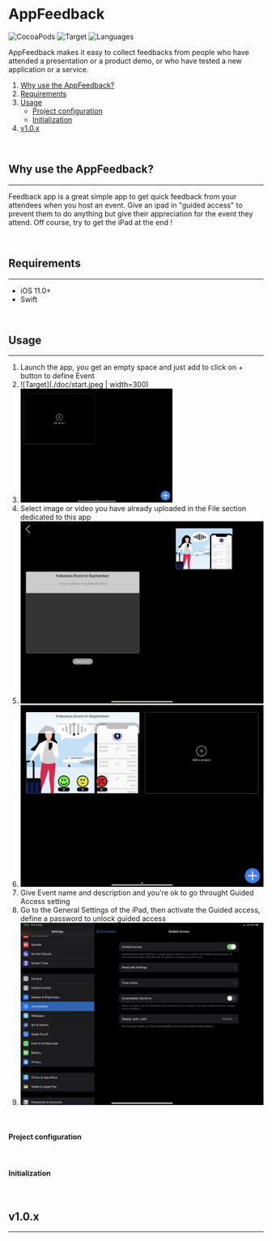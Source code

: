 # AppFeedback

 ![CocoaPods](https://img.shields.io/badge/pod-1.0.0-3388CC.svg) ![Target](https://img.shields.io/badge/target-iOS%209.0+-CC8833.svg) ![Languages](https://img.shields.io/badge/languages-Objective--C%20%7C%20Swift-338888.svg)

AppFeedback makes it easy to collect feedbacks from people who have attended a presentation or a product demo, or who have tested a new application or a service.

1. [Why use the AppFeedback?](#why-use-the-appfeedback)
2. [Requirements](#requirements)
3. [Usage](#usage)
   - [Project configuration](#project-configuration)
   - [Initialization](#initialization)
4. [v1.0.x](#v1.0.x)
   
<br>

## Why use the AppFeedback?
---

Feedback app is a great simple app to get quick feedback from your attendees when you host an event.
Give an ipad in "guided access" to prevent them to do anything but give their appreciation for the event they attend.
Off course, try to get the iPad at the end !

<br>

## Requirements
----

- iOS 11.0+
- Swift 

<br>

## Usage
---

1. Launch the app, you get an empty space and just add to click on + button to define Event
2. ![Target](./doc/start.jpeg | width=300)
2. <img src="./doc/start.jpeg" width="300">
3. Select image or video you have already uploaded in the File section dedicated to this app
4. ![Target](./doc/create_event.jpeg)
5. ![Target](./doc/create_event_ok.jpeg)
6. Give Event name and description and you're ok to go throught Guided Access setting
7. Go to the General Settings of the iPad, then activate the Guided access, define a password to unlock guided access
8.  ![Target](./doc/guided_access_setting.jpeg)

<br>

#### Project configuration


<br>

#### Initialization


<br>

## v1.0.x
---

